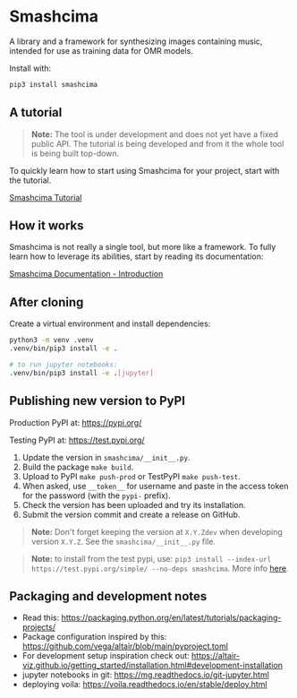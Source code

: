# Smashcima

A library and a framework for synthesizing images containing music, intended for use as training data for OMR models.

Install with:

```bash
pip3 install smashcima
```


## A tutorial

> **Note:** The tool is under development and does not yet have a fixed public API. The tutorial is being developed and from it the whole tool is being built top-down.

To quickly learn how to start using Smashcima for your project, start with the tutorial.

[Smashcima Tutorial](docs/tutorial.md)


## How it works

Smashcima is not really a single tool, but more like a framework. To fully learn how to leverage its abilities, start by reading its documentation:

[Smashcima Documentation - Introduction](docs/introduction.md)


## After cloning

Create a virtual environment and install dependencies:

```bash
python3 -m venv .venv
.venv/bin/pip3 install -e .

# to run jupyter notebooks:
.venv/bin/pip3 install -e .[jupyter]
```


## Publishing new version to PyPI

Production PyPI at: https://pypi.org/

Testing PyPI at: https://test.pypi.org/

1. Update the version in `smashcima/__init__.py`.
2. Build the package `make build`.
3. Upload to PyPI `make push-prod` or TestPyPI `make push-test`.
4. When asked, use `__token__` for username and paste in the access token for the password (with the `pypi-` prefix).
5. Check the version has been uploaded and try its installation.
6. Submit the version commit and create a release on GitHub.

> **Note:** Don't forget keeping the version at `X.Y.Zdev` when developing version `X.Y.Z`. See the `smashcima/__init__.py` file.

> **Note:** to install from the test pypi, use: `pip3 install --index-url https://test.pypi.org/simple/ --no-deps smashcima`. More info [here](https://packaging.python.org/en/latest/tutorials/packaging-projects/#installing-your-newly-uploaded-package).


## Packaging and development notes

- Read this: https://packaging.python.org/en/latest/tutorials/packaging-projects/
- Package configuration inspired by this: https://github.com/vega/altair/blob/main/pyproject.toml
- For development setup inspiration check out: https://altair-viz.github.io/getting_started/installation.html#development-installation
- jupyter notebooks in git: https://mg.readthedocs.io/git-jupyter.html
- deploying voila: https://voila.readthedocs.io/en/stable/deploy.html
